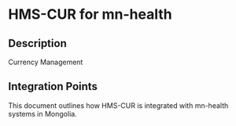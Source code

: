 # HMS-CUR for mn-health

## Description

Currency Management

## Integration Points

This document outlines how HMS-CUR is integrated with mn-health systems in Mongolia.
